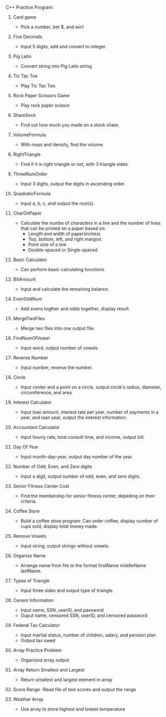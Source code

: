 C++ Practice Program:

1. Card game
	- Pick a number, bet $, and win!

2. Five Decimals
	- Input 5 digits, add and convert to integer.

3. Pig Latin
	- Convert string into Pig Latin string

4. Tic Tac Toe
	- Play Tic Tac Toe.

5. Rock Paper Scissors Game
	- Play rock paper scissor.

6. ShareSock
	- Find out how much you made on a stock share.

7. VolumeFormula
	- With mass and density, find the volume.

8. RightTriangle
	- Find if it is right triangle or not, with 3 triangle sides.

9. ThreeNumOrder
	- Input 3 digits, output the digits in ascending order.

10. QuadraticFormula
	- Input a, b, c, and output the root(s).

11. CharOnPaper
	- Calculate the numbe of characters in a line and the number of lines that can be printed on a paper based on:
		- Length and width of paper(inches)
		- Top, bottom, left, and right margins
		- Point size of a line
		- Double-spaced or Single-spaced

12. Basic Calculator
	- Can perform basic calculating functions.

13. BillAmount
	- Input and calculate the remaining balance.

14. EvenOddNum
	- Add evens togther and odds together, display result.

15. MergeTwoFiles
	- Merge two files into one output file. 

16. FindNumOfVowel
	- Input word, output number of vowels.

17. Reverse Number
	- Input number, reverse the number. 

18. Circle
	- Input center and a point on a circle, output circle's radius, diameter, circumference, and area.

19. Interest Calculator
	- Input loan amount, interest rate per year, number of payments in a year, and loan year, output the interest information.

20. Accountant Calculator
	- Input hourly rate, total consult time, and income, output bill.

21. Day Of Year
	- Input month-day-year, output day number of the year.

22. Number of Odd, Even, and Zero digits
	- Input a digit, output number of odd, even, and zero digits.

23. Senior Fitness Center Cost
	- Find the membership for senior fitness center, depeding on their criteria.

24. Coffee Store
	- Build a coffee store program: Can order coffee, display number of cups sold, display total money made.

25. Remove Vowels
	- Input string, output strings without vowels.

26. Organize Name
	- Arrange name from file to the format firstName middleName lastName.

27. Types of Triangle
	- Input three sides and output type of triangle.

28. Censor Information
	- Input name, SSN, userID, and password
	- Ouput name, censored SSN, userID, and censored password

29. Federal Tax Calculator
	- Input martial status, number of children, salary, and pension plan
	- Output tax owed

30. Array Practice Problem
	- Organized array output

31. Array Return Smallest and Largest
	- Return smallest and largest element in array

32. Score Range
	-Read file of test scores and output the range

33. Weather Array
	- Use array to store highest and lowest temperature